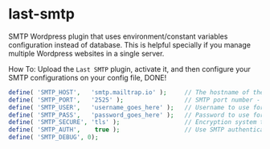 # last-smtp

SMTP Wordpress plugin that uses environment/constant variables configuration instead of database.
This is helpful specially if you manage multiple Wordpress websites in a single server.

How To:
Upload the `Last SMTP` plugin, activate it, and then configure your SMTP configurations on your config file, DONE!

```php
define( 'SMTP_HOST',   'smtp.mailtrap.io' );     // The hostname of the mail server
define( 'SMTP_PORT',   '2525' );                 // SMTP port number - likely to be 25, 465 or 587
define( 'SMTP_USER',   'username_goes_here' );   // Username to use for SMTP authentication
define( 'SMTP_PASS',   'password_goes_here' );   // Password to use for SMTP authentication
define( 'SMTP_SECURE', 'tls' );                  // Encryption system to use - ssl or tls
define( 'SMTP_AUTH',    true );                  // Use SMTP authentication (true|false)
define( 'SMTP_DEBUG', 0);
```